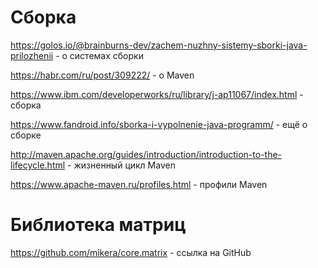 # Cборка
https://golos.io/@brainburns-dev/zachem-nuzhny-sistemy-sborki-java-prilozhenii - о системах сборки

https://habr.com/ru/post/309222/ - о Maven

https://www.ibm.com/developerworks/ru/library/j-ap11067/index.html - сборка

https://www.fandroid.info/sborka-i-vypolnenie-java-programm/ - ещё о сборке

http://maven.apache.org/guides/introduction/introduction-to-the-lifecycle.html - жизненный цикл Maven

https://www.apache-maven.ru/profiles.html - профили Maven

# Библиотека матриц
https://github.com/mikera/core.matrix - ссылка на GitHub
